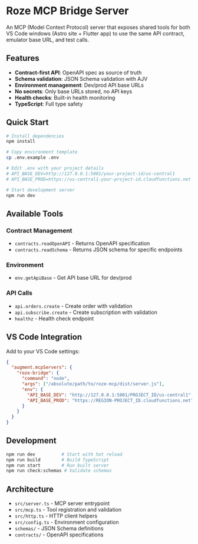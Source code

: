 # Roze MCP Bridge Server

An MCP (Model Context Protocol) server that exposes shared tools for both VS Code windows (Astro site + Flutter app) to use the same API contract, emulator base URL, and test calls.

## Features

- **Contract-first API**: OpenAPI spec as source of truth
- **Schema validation**: JSON Schema validation with AJV
- **Environment management**: Dev/prod API base URLs
- **No secrets**: Only base URLs stored, no API keys
- **Health checks**: Built-in health monitoring
- **TypeScript**: Full type safety

## Quick Start

```bash
# Install dependencies
npm install

# Copy environment template
cp .env.example .env

# Edit .env with your project details
# API_BASE_DEV=http://127.0.0.1:5001/your-project-id/us-central1
# API_BASE_PROD=https://us-central1-your-project-id.cloudfunctions.net

# Start development server
npm run dev
```

## Available Tools

### Contract Management
- `contracts.readOpenAPI` - Returns OpenAPI specification
- `contracts.readSchema` - Returns JSON schema for specific endpoints

### Environment
- `env.getApiBase` - Get API base URL for dev/prod

### API Calls
- `api.orders.create` - Create order with validation
- `api.subscribe.create` - Create subscription with validation
- `healthz` - Health check endpoint

## VS Code Integration

Add to your VS Code settings:

```json
{
  "augment.mcpServers": {
    "roze-bridge": {
      "command": "node",
      "args": ["/absolute/path/to/roze-mcp/dist/server.js"],
      "env": {
        "API_BASE_DEV": "http://127.0.0.1:5001/PROJECT_ID/us-central1",
        "API_BASE_PROD": "https://REGION-PROJECT_ID.cloudfunctions.net"
      }
    }
  }
}
```

## Development

```bash
npm run dev          # Start with hot reload
npm run build        # Build TypeScript
npm run start        # Run built server
npm run check:schemas # Validate schemas
```

## Architecture

- `src/server.ts` - MCP server entrypoint
- `src/mcp.ts` - Tool registration and validation
- `src/http.ts` - HTTP client helpers
- `src/config.ts` - Environment configuration
- `schemas/` - JSON Schema definitions
- `contracts/` - OpenAPI specifications
